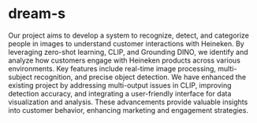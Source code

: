 # dream-s
Our project aims to develop a system to recognize, detect, and categorize people in images to understand customer interactions with Heineken. By leveraging zero-shot learning, CLIP, and Grounding DINO, we identify and analyze how customers engage with Heineken products across various environments. Key features include real-time image processing, multi-subject recognition, and precise object detection. We have enhanced the existing project by addressing multi-output issues in CLIP, improving detection accuracy, and integrating a user-friendly interface for data visualization and analysis. These advancements provide valuable insights into customer behavior, enhancing marketing and engagement strategies.
